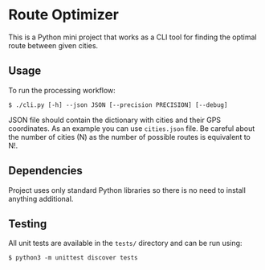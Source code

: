 # Route Optimizer
This is a Python mini project that works as a CLI tool for finding the optimal
route between given cities.

## Usage
To run the processing workflow:
```
$ ./cli.py [-h] --json JSON [--precision PRECISION] [--debug]
```
JSON file should contain the dictionary with cities and their GPS coordinates.
As an example you can use `cities.json` file. Be careful about the number of
cities (N) as the number of possible routes is equivalent to N!.

## Dependencies
Project uses only standard Python libraries so there is no need to install
anything additional.


## Testing
All unit tests are available in the `tests/` directory and can be run using:
```
$ python3 -m unittest discover tests
```
